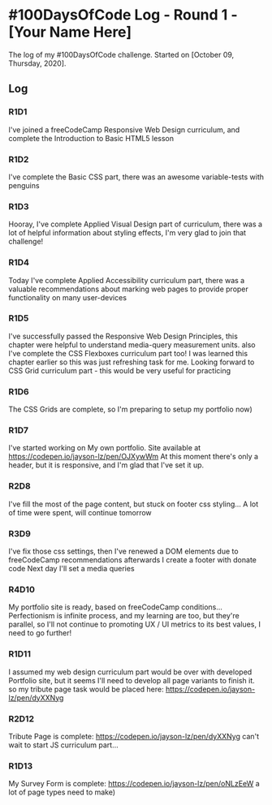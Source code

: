 # #100DaysOfCode Log - Round 1 - [Your Name Here]

The log of my #100DaysOfCode challenge. Started on [October 09, Thursday, 2020].

## Log

### R1D1 
I've joined a freeCodeCamp Responsive Web Design curriculum, and complete the Introduction to Basic HTML5 lesson

### R1D2
I've complete the Basic CSS part, there was an awesome variable-tests with penguins

### R1D3
Hooray, I've complete Applied Visual Design part of curriculum, there was a lot of helpful information about styling effects, I'm very glad to join that challenge!

### R1D4
Today I've complete Applied Accessibility curriculum part, there was a valuable recommendations about marking web pages to provide proper functionality on many user-devices

### R1D5
I've successfully passed the Responsive Web Design Principles, this chapter were helpful to understand media-query measurement units.
also I've complete the CSS Flexboxes curriculum part too! I was learned this chapter earlier so this was just refreshing task for me. 
Looking forward to CSS Grid curriculum part - this would be very useful for practicing

### R1D6
The CSS Grids are complete, so I'm preparing to setup my portfolio now)

### R1D7
I've started working on My own portfolio. 
Site available at https://codepen.io/jayson-lz/pen/OJXywWm
At this moment there's only a header, but it is responsive, and I'm glad that I've set it up.

### R2D8
I've fill the most of the page content, but stuck on footer css styling... A lot of time were spent, will continue tomorrow

### R3D9
I've fix those css settings, 
then I've renewed a DOM elements due to freeCodeCamp recommendations
afterwards I create a footer with donate code
Next day I'll set a media queries

### R4D10
My portfolio site is ready, based on freeCodeCamp conditions... 
Perfectionism is infinite process, 
and my learning are too, but they're parallel, so I'll not continue to promoting UX / UI metrics to its best values, 
I need to go further!

### R1D11
I assumed my web design curriculum part would be over with developed Portfolio site, 
but it seems I'll need to develop all page variants to finish it.
so my tribute page task would be placed here:
https://codepen.io/jayson-lz/pen/dyXXNyg

### R2D12
Tribute Page is complete:
https://codepen.io/jayson-lz/pen/dyXXNyg
can't wait to start JS curriculum part...

### R1D13
My Survey Form is complete:
https://codepen.io/jayson-lz/pen/oNLzEeW
a lot of page types need to make)
